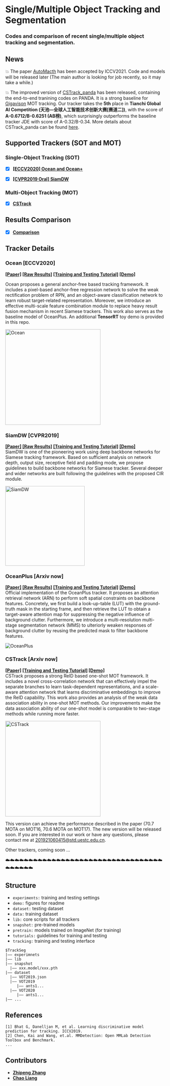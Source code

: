 # Single/Multiple Object Tracking and Segmentation

### Codes and comparison of recent single/multiple object tracking and segmentation.

## News
:boom: The paper [AutoMacth](http://arxiv.org/abs/2108.00803) has been accepted by ICCV2021. Code and models will be released later (The main author is looking for job recently, so it may take a while.)

:boom: The improved version of [CSTrack_panda](https://github.com/JudasDie/SOTS/blob/master/lib/tutorial/CSTrack_panda/CSTrack_PANDA.md) has been released, containing the end-to-end tranining codes on PANDA. It is a strong baseline for [Gigavison](http://gigavision.cn/index.html) MOT tracking. Our tracker takes the **5th** place in **Tianchi Global AI Competition (天池—全球人工智能技术创新大赛[赛道二])**, with the score of **A-0.6712/B-0.6251 (AB榜)**, which surprisingly outperforms the baseline tracker JDE with score of A-0.32/B-0.34. More details about CSTrack_panda can be found [here](https://blog.csdn.net/qq_34919792/article/details/116792954?spm=1001.2014.3001.5501).

<!-- [![MOT Tracking on Panda](https://res.cloudinary.com/marcomontalbano/image/upload/v1622981850/video_to_markdown/images/youtube--zRCRgsrW71s-c05b58ac6eb4c4700831b2b3070cd403.jpg)](https://www.youtube.com/watch?v=zRCRgsrW71s "") -->



## Supported Trackers (SOT and MOT)

### Single-Object Tracking (SOT)
- [x] [**[ECCV2020] Ocean and Ocean+**](https://arxiv.org/abs/2006.10721)
- [x] [**[CVPR2019 Oral] SiamDW**](http://openaccess.thecvf.com/content_CVPR_2019/html/Zhang_Deeper_and_Wider_Siamese_Networks_for_Real-Time_Visual_Tracking_CVPR_2019_paper.html)


### Multi-Object Tracking (MOT)
- [x] [**CSTrack**](https://arxiv.org/pdf/2010.12138)

## Results Comparison
- [x] [**Comparison**](https://github.com/JudasDie/Comparison)


## Tracker Details
### Ocean [ECCV2020]
**[[Paper]](https://arxiv.org/abs/2006.10721) [[Raw Results]](https://drive.google.com/drive/folders/1w_SifcV_Ddu2TSqaV-14XSgLlKZq2lPN?usp=sharing) [[Training and Testing Tutorial]](https://github.com/JudasDie/SOTS/tree/master/lib/tutorial/Ocean/ocean.md) [[Demo]](https://www.youtube.com/watch?v=83-XCEsQ1Kg&feature=youtu.be)** <br/>

Ocean proposes a general anchor-free based tracking framework. It includes a pixel-based anchor-free regression network to solve the weak rectification problem of RPN, and an object-aware classification network to learn robust target-related representation. Moreover, we introduce an effective multi-scale feature combination module to replace heavy result fusion mechanism in recent Siamese trackers. This work also serves as the baseline model of OceanPlus. An additional **TensorRT** toy demo is provided in this repo.
<div align="left">
  <img src="https://github.com/JudasDie/SOTS/blob/master/demo/Ocean_overview.jpg" height="300" alt="Ocean"/><br/>
  <!-- <p>Example SiamFC, SiamRPN and SiamMask outputs.</p> -->
</div>

### SiamDW [CVPR2019]
**[[Paper]](http://openaccess.thecvf.com/content_CVPR_2019/papers/Zhang_Deeper_and_Wider_Siamese_Networks_for_Real-Time_Visual_Tracking_CVPR_2019_paper.pdf) [[Raw Results]](https://github.com/researchmm/SiamDW) [[Training and Testing Tutorial]](https://github.com/JudasDie/SOTS/tree/master/lib/tutorial/SiamDW/siamdw.md) [[Demo]]()** <br/>
SiamDW is one of the pioneering work using deep backbone networks for Siamese tracking framework. Based on sufficient analysis on network depth, output size, receptive field and padding mode, we propose guidelines to build backbone networks for Siamese tracker. Several deeper and wider networks are built following the guidelines with the proposed CIR module. 

<img src="https://github.com/JudasDie/SOTS/blob/master/demo/siamdw_overview.jpg" height="250" alt="SiamDW"/><br/>

### OceanPlus [Arxiv now]
**[[Paper]]() [[Raw Results]](https://drive.google.com/drive/folders/1doQiv82swum2rEXXo5C735WrLb_uAVbq?usp=sharing) [[Training and Testing Tutorial]](https://github.com/JudasDie/SOTS/tree/master/lib/tutorial/OceanPlus/oceanplus.md) [[Demo]]()** <br/>
Official implementation of the OceanPlus tracker. It proposes an attention retrieval network (ARN) to perform soft spatial constraints on backbone features. Concretely, we first build a look-up-table (LUT) with the ground-truth mask in the starting frame, and then retrieve the LUT to obtain a target-aware attention map for suppressing the negative influence of background clutter. Furthermore, we introduce a multi-resolution multi-stage segmentation network (MMS) to ulteriorly weaken responses of background clutter by reusing the predicted mask to filter backbone features.


</div>
<img src="https://github.com/JudasDie/SOTS/blob/master/demo/oceanplu_overview.png"  alt="OceanPlus"/><br/>
</div>


### CSTrack [Arxiv now]
**[[Paper]](https://arxiv.org/abs/2010.12138) [[Training and Testing Tutorial]](https://github.com/JudasDie/SOTS/blob/master/lib/tutorial/CSTrack/cstrack.md) [[Demo]](https://motchallenge.net/method/MOT=3601&chl=10)** <br/>
CSTrack proposes a strong ReID based one-shot MOT framework. It includes a novel cross-correlation network that can effectively impel the separate branches to learn task-dependent representations, and a scale-aware attention network that learns discriminative embeddings to improve the ReID capability. This work also provides an analysis of the weak data association ability in one-shot MOT methods. Our improvements make the data association ability of our one-shot model is comparable to two-stage methods while running more faster.

<img src="https://github.com/JudasDie/SOTS/blob/master/demo/CSTrack_CCN.jpg" height="300" alt="CSTrack"/><br/>

This version can achieve the performance described in the paper (70.7 MOTA on MOT16, 70.6 MOTA on MOT17). The new version will be released soon. If you are interested in our work or have any questions, please contact me at 201921060415@std.uestc.edu.cn.


Other trackers, coming soon ...


:cloud::cloud::cloud::cloud::cloud::cloud::cloud::cloud::cloud::cloud::cloud::cloud::cloud::cloud::cloud::cloud::cloud::cloud::cloud::cloud::cloud::cloud::cloud::cloud::cloud::cloud::cloud::cloud::cloud::cloud::cloud::cloud::cloud::cloud::cloud::cloud::cloud::cloud::cloud::cloud:


## Structure
- `experiments:` training and testing settings
- `demo:` figures for readme
- `dataset:` testing dataset
- `data:` training dataset
- `lib:` core scripts for all trackers
- `snapshot:` pre-trained models 
- `pretrain:` models trained on ImageNet (for training)
- `tutorials:` guidelines for training and testing
- `tracking:` training and testing interface

```
$TrackSeg
|—— experimnets
|—— lib
|—— snapshot
  |—— xxx.model/xxx.pth
|—— dataset
  |—— VOT2019.json 
  |—— VOT2019
     |—— ants1...
  |—— VOT2020
     |—— ants1...
|—— ...

```

## References
```
[1] Bhat G, Danelljan M, et al. Learning discriminative model prediction for tracking. ICCV2019.
[2] Chen, Kai and Wang, et.al. MMDetection: Open MMLab Detection Toolbox and Benchmark.
...
```
## Contributors
- **[Zhipeng Zhang](http://zhipengzhang.cn/)**
- **[Chao Liang](https://github.com/H11zang)**








